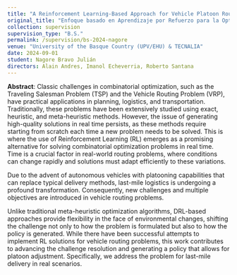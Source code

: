 ```yaml
---
title: "A Reinforcement Learning-Based Approach for Vehicle Platoon Route Optimization in Last-Mile Delivery"
original_title: "Enfoque basado en Aprendizaje por Refuerzo para la Optimización de Rutas de Vehículos en Pelotón en la Última Milla"
collection: supervision
supervision_type: "B.S."
permalink: /supervision/bs-2024-nagore
venue: "University of the Basque Country (UPV/EHU) & TECNALIA"
date: 2024-09-01
student: Nagore Bravo Julián
directors: Alain Andres, Imanol Echeverria, Roberto Santana 
---
```


**Abstract**:
Classic challenges in combinatorial optimization, such as the Traveling Salesman Problem (TSP) and the Vehicle Routing Problem (VRP), have practical applications in planning, logistics, and transportation. Traditionally, these problems have been extensively studied using exact, heuristic, and meta-heuristic methods. However, the issue of generating high-quality solutions in real time persists, as these methods require starting from scratch each time a new problem needs to be solved. This is where the use of Reinforcement Learning (RL) emerges as a promising alternative for solving combinatorial optimization problems in real time. Time is a crucial factor in real-world routing problems, where conditions can change rapidly and solutions must adapt efficiently to these variations.

Due to the advent of autonomous vehicles with platooning capabilities that can replace typical delivery methods, last-mile logistics is undergoing a profound transformation. Consequently, new challenges and multiple objectives are introduced in vehicle routing problems.

Unlike traditional meta-heuristic optimization algorithms, DRL-based approaches provide flexibility in the face of environmental changes, shifting the challenge not only to how the problem is formulated but also to how the policy is generated. While there have been successful attempts to implement RL solutions for vehicle routing problems, this work contributes to advancing the challenge resolution and generating a policy that allows for platoon adjustment. Specifically, we address the problem for last-mile delivery in real scenarios.



